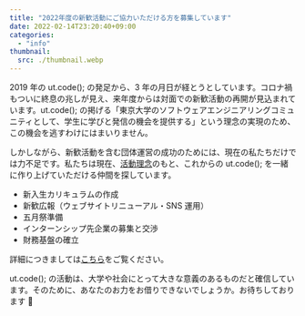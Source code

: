 ```yaml
---
title: "2022年度の新歓活動にご協力いただける方を募集しています"
date: 2022-02-14T23:20:40+09:00
categories:
  - "info"
thumbnail:
  src: ./thumbnail.webp
---
```


2019 年の ut.code(); の発足から、3 年の月日が経とうとしています。コロナ禍もついに終息の兆しが見え、来年度からは対面での新歓活動の再開が見込まれています。ut.code(); の掲げる「東京大学のソフトウェアエンジニアリングコミュニティとして、学生に学びと発信の機会を提供する」という理念の実現のため、この機会を逃すわけにはまいりません。

しかしながら、新歓活動を含む団体運営の成功のためには、現在の私たちだけでは力不足です。私たちは現在、[活動理念](https://utcode.net/values/)のもと、これからの ut.code(); を一緒に作り上げていただける仲間を探しています。

- 新入生カリキュラムの作成
- 新歓広報（ウェブサイトリニューアル・SNS 運用）
- 五月祭準備
- インターンシップ先企業の募集と交渉
- 財務基盤の確立

詳細につきましては[こちら](https://utcode.notion.site/ut-code-fcfcf0fc58734568af90653497694303)をご覧ください。

ut.code(); の活動は、大学や社会にとって大きな意義のあるものだと確信しています。そのために、あなたのお力をお借りできないでしょうか。お待ちしております 🙇
